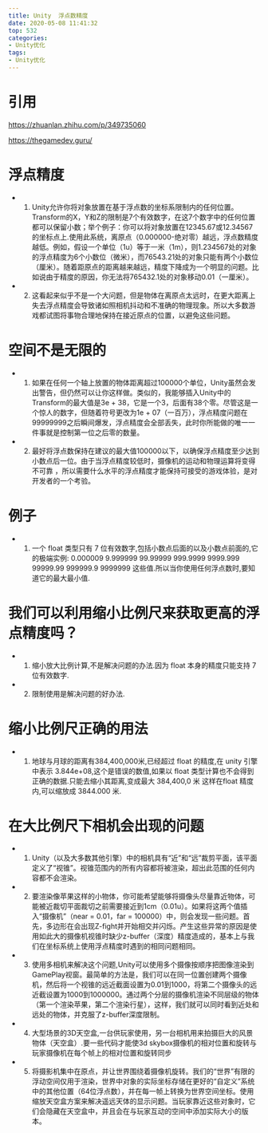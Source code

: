 ```yaml
---
title: Unity  浮点数精度
date: 2020-05-08 11:41:32
top: 532
categories:
- Unity优化
tags:
- Unity优化
---
```


# 引用

https://zhuanlan.zhihu.com/p/349735060

https://thegamedev.guru/

# 浮点精度

* 1. Unity允许你将对象放置在基于浮点数的坐标系限制内的任何位置。Transform的X，Y和Z的限制是7个有效数字，在这7个数字中的任何位置都可以保留小数；举个例子：你可以将对象放置在12345.67或12.34567的坐标点上.使用此系统，离原点（0.000000-绝对零）越远，浮点数精度越低。例如，假设一个单位（1u）等于一米（1m），则1.234567处的对象的浮点精度为6个小数位（微米），而76543.21处的对象只能有两个小数位（厘米）。随着距原点的距离越来越远，精度下降成为一个明显的问题。比如说由于精度的原因，你无法将765432.1处的对象移动0.01（一厘米）。
* 2. 这看起来似乎不是一个大问题，但是物体在离原点太远时，在更大距离上失去浮点精度会导致诸如照相机抖动和不准确的物理现象。所以大多数游戏都试图将事物合理地保持在接近原点的位置，以避免这些问题。

# 空间不是无限的

* 1. 如果在任何一个轴上放置的物体距离超过100000个单位，Unity虽然会发出警告，但仍然可以让你这样做。类似的，我能够插入Unity中的Transform的最大值是3e + 38，它是一个3，后面有38个零。尽管这是一个惊人的数字，但随着符号更改为1e + 07（一百万），浮点精度问题在99999999之后瞬间爆发，浮点精度会全部丢失，此时你所能做的唯一一件事就是控制第一位之后零的数量。

* 2. 最好将浮点数保持在建议的最大值100000以下，以确保浮点精度至少达到小数点后一位。由于当浮点精度较低时，摄像机的运动和物理运算将变得不可靠 ，所以需要什么水平的浮点精度才能保持可接受的游戏体验，是对开发者的一个考验。

# 例子 
 * 1. 一个 float 类型只有 7 位有效数字,包括小数点后面的以及小数点前面的,它的极端实例: 0.000009 9.999999 99.99999 999.9999 9999.999 99999.99 999999.9 9999999 这些值.所以当你使用任何浮点数时,要知道它的最大最小值.

# 我们可以利用缩小比例尺来获取更高的浮点精度吗？
* 1. 缩小放大比例计算,不是解决问题的办法.因为 float 本身的精度只能支持 7 位有效数字.
* 2. 限制使用是解决问题的好办法.

# 缩小比例尺正确的用法
* 1. 地球与月球的距离有384,400,000米,已经超过 float 的精度,在 unity 引擎中表示 3.844e+08,这个是错误的数值,如果以 float 类型计算也不会得到正确的数据.只能去缩小其距离,变成最大 384,400,0 米 这样在float 精度内,可以缩放成 3844.000 米.

# 在大比例尺下相机会出现的问题
* 1. Unity（以及大多数其他引擎）中的相机具有“近”和“远”裁剪平面，该平面定义了“视锥”。视锥范围内的所有内容都将被渲染，超出此范围的任何内容都不会渲染。

* 2. 要渲染像苹果这样的小物体，你可能希望能够将摄像头尽量靠近物体，可能被近裁切平面裁切之前需要接近到1cm（0.01u）。如果将这两个值插入“摄像机”（near = 0.01，far = 100000）中，则会发现一些问题。首先，多边形在会出现Z-fight并开始相交并闪烁。产生这些异常的原因是使用如此大的摄像机视锥时缺少z-buffer（深度）精度造成的，基本上与我们在坐标系统上使用浮点精度时遇到的相同问题相同。
* 3. 使用多相机来解决这个问题,Unity可以使用多个摄像按顺序把图像渲染到GamePlay视窗。最简单的方法是，我们可以在同一位置创建两个摄像机，然后将一个视锥的远近截面设置为0.01到1000，将第二个摄像头的远近截设置为1000到1000000。通过两个分层的摄像机渲染不同层级的物体（第一个渲染苹果，第二个渲染行星），这样，我们就可以同时看到近处和远处的物体，并克服了z-buffer深度限制。

* 4. 大型场景的3D天空盒,一台供玩家使用，另一台相机用来拍摄巨大的风景物体（天空盒）.要一些代码才能使3d skybox摄像机的相对位置和旋转与玩家摄像机在每个帧上的相对位置和旋转同步

* 5. 将摄影机集中在原点，并让世界围绕着摄像机旋转。我们的“世界”有限的浮动空间仅用于渲染，世界中对象的实际坐标存储在更好的“自定义”系统中的其他位置（64位浮点数），并在每一帧上转换为世界空间坐标。使用缩放天空盒方案来解决遥远天体的显示问题。当玩家靠近这些对象时，它们会隐藏在天空盒中，并且会在与玩家互动的空间中添加实际大小的版本。